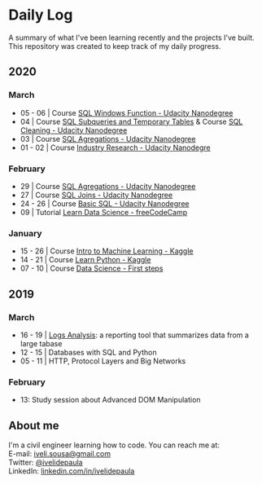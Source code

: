 # Daily Log
A summary of what I've been learning recently and the projects I've built. This repository was created to keep track of my daily progress.

## 2020

### March
 - 05 - 06 | Course [SQL Windows Function - Udacity Nanodegree](https://www.udacity.com/course/programming-for-data-science-nanodegree--nd104)
 - 04 | Course [SQL Subqueries and Temporary Tables](https://www.udacity.com/course/programming-for-data-science-nanodegree--nd104) & Course [SQL Cleaning - Udacity Nanodegree](https://www.udacity.com/course/programming-for-data-science-nanodegree--nd104)
 - 03 | Course [SQL Agregations - Udacity Nanodegree](https://www.udacity.com/course/programming-for-data-science-nanodegree--nd104)
 - 01 - 02 | Course [Industry Research - Udacity Nanodegre](https://www.udacity.com/course/programming-for-data-science-nanodegree--nd104)
 
### February
 - 29 | Course [SQL Agregations - Udacity Nanodegree](https://www.udacity.com/course/programming-for-data-science-nanodegree--nd104)
 - 27 | Course [SQL Joins - Udacity Nanodegree](https://www.udacity.com/course/programming-for-data-science-nanodegree--nd104)
 - 24 - 26 | Course [Basic SQL - Udacity Nanodegree](https://www.udacity.com/course/programming-for-data-science-nanodegree--nd104)
 - 09 | Tutorial [Learn Data Science - freeCodeCamp](https://www.youtube.com/watch?v=ua-CiDNNj30)

### January
 - 15 - 26 | Course [Intro to Machine Learning - Kaggle](https://www.kaggle.com/learn/intro-to-machine-learning)
 - 14 - 21 | Course [Learn Python - Kaggle](https://www.kaggle.com/learn/python)
 - 07 - 10 | Course [Data Science - First steps](https://cursos.alura.com.br/course/data-science-primeiros-passos)

## 2019
### March
 - 16 - 19 | [Logs Analysis](https://github.com/ivelisousa/Full-Stack-Nanodegree/tree/master/Log-analysis): a reporting tool that summarizes data from a large tabase
 - 12 - 15 | Databases with SQL and Python
 - 05 - 11 | HTTP, Protocol Layers and Big Networks

### February
- 13: Study session about Advanced DOM Manipulation

##  About me
I'm a civil engineer learning how to code. You can reach me at:  
E-mail: iveli.sousa@gmail.com  
Twitter: [@ivelidepaula](https://twitter.com/ivelidepaula)  
LinkedIn:  [linkedin.com/in/ivelidepaula](https://www.linkedin.com/in/ivelidepaula/)
